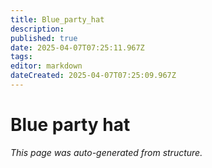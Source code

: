 ```yaml
---
title: Blue_party_hat
description: 
published: true
date: 2025-04-07T07:25:11.967Z
tags: 
editor: markdown
dateCreated: 2025-04-07T07:25:09.967Z
---
```


# Blue party hat

*This page was auto-generated from structure.*